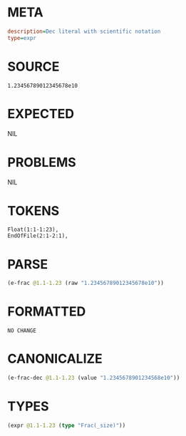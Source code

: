 # META
~~~ini
description=Dec literal with scientific notation
type=expr
~~~
# SOURCE
~~~roc
1.23456789012345678e10
~~~
# EXPECTED
NIL
# PROBLEMS
NIL
# TOKENS
~~~zig
Float(1:1-1:23),
EndOfFile(2:1-2:1),
~~~
# PARSE
~~~clojure
(e-frac @1.1-1.23 (raw "1.23456789012345678e10"))
~~~
# FORMATTED
~~~roc
NO CHANGE
~~~
# CANONICALIZE
~~~clojure
(e-frac-dec @1.1-1.23 (value "1.2345678901234568e10"))
~~~
# TYPES
~~~clojure
(expr @1.1-1.23 (type "Frac(_size)"))
~~~
